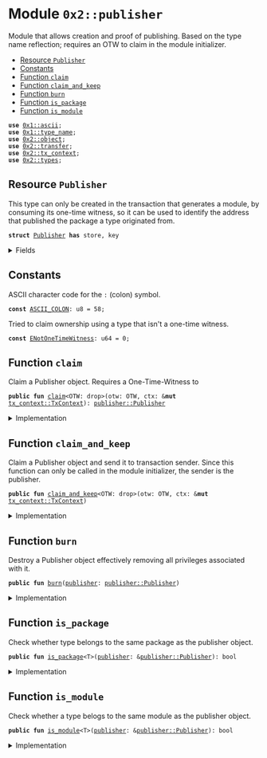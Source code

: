 
<a name="0x2_publisher"></a>

# Module `0x2::publisher`

Module that allows creation and proof of publishing.
Based on the type name reflection; requires an OTW to claim
in the module initializer.


-  [Resource `Publisher`](#0x2_publisher_Publisher)
-  [Constants](#@Constants_0)
-  [Function `claim`](#0x2_publisher_claim)
-  [Function `claim_and_keep`](#0x2_publisher_claim_and_keep)
-  [Function `burn`](#0x2_publisher_burn)
-  [Function `is_package`](#0x2_publisher_is_package)
-  [Function `is_module`](#0x2_publisher_is_module)


<pre><code><b>use</b> <a href="">0x1::ascii</a>;
<b>use</b> <a href="">0x1::type_name</a>;
<b>use</b> <a href="object.md#0x2_object">0x2::object</a>;
<b>use</b> <a href="transfer.md#0x2_transfer">0x2::transfer</a>;
<b>use</b> <a href="tx_context.md#0x2_tx_context">0x2::tx_context</a>;
<b>use</b> <a href="types.md#0x2_types">0x2::types</a>;
</code></pre>



<a name="0x2_publisher_Publisher"></a>

## Resource `Publisher`

This type can only be created in the transaction that
generates a module, by consuming its one-time witness, so it
can be used to identify the address that published the package
a type originated from.


<pre><code><b>struct</b> <a href="publisher.md#0x2_publisher_Publisher">Publisher</a> <b>has</b> store, key
</code></pre>



<details>
<summary>Fields</summary>


<dl>
<dt>
<code>id: <a href="object.md#0x2_object_UID">object::UID</a></code>
</dt>
<dd>

</dd>
<dt>
<code>type: <a href="_String">ascii::String</a></code>
</dt>
<dd>

</dd>
</dl>


</details>

<a name="@Constants_0"></a>

## Constants


<a name="0x2_publisher_ASCII_COLON"></a>

ASCII character code for the <code>:</code> (colon) symbol.


<pre><code><b>const</b> <a href="publisher.md#0x2_publisher_ASCII_COLON">ASCII_COLON</a>: u8 = 58;
</code></pre>



<a name="0x2_publisher_ENotOneTimeWitness"></a>

Tried to claim ownership using a type that isn't a one-time witness.


<pre><code><b>const</b> <a href="publisher.md#0x2_publisher_ENotOneTimeWitness">ENotOneTimeWitness</a>: u64 = 0;
</code></pre>



<a name="0x2_publisher_claim"></a>

## Function `claim`

Claim a Publisher object.
Requires a One-Time-Witness to


<pre><code><b>public</b> <b>fun</b> <a href="publisher.md#0x2_publisher_claim">claim</a>&lt;OTW: drop&gt;(otw: OTW, ctx: &<b>mut</b> <a href="tx_context.md#0x2_tx_context_TxContext">tx_context::TxContext</a>): <a href="publisher.md#0x2_publisher_Publisher">publisher::Publisher</a>
</code></pre>



<details>
<summary>Implementation</summary>


<pre><code><b>public</b> <b>fun</b> <a href="publisher.md#0x2_publisher_claim">claim</a>&lt;OTW: drop&gt;(otw: OTW, ctx: &<b>mut</b> TxContext): <a href="publisher.md#0x2_publisher_Publisher">Publisher</a> {
    <b>assert</b>!(<a href="types.md#0x2_types_is_one_time_witness">types::is_one_time_witness</a>(&otw), <a href="publisher.md#0x2_publisher_ENotOneTimeWitness">ENotOneTimeWitness</a>);

    <a href="publisher.md#0x2_publisher_Publisher">Publisher</a> {
        id: <a href="object.md#0x2_object_new">object::new</a>(ctx),
        type: <a href="_into_string">type_name::into_string</a>(<a href="_get">type_name::get</a>&lt;OTW&gt;()),
    }
}
</code></pre>



</details>

<a name="0x2_publisher_claim_and_keep"></a>

## Function `claim_and_keep`

Claim a Publisher object and send it to transaction sender.
Since this function can only be called in the module initializer,
the sender is the publisher.


<pre><code><b>public</b> <b>fun</b> <a href="publisher.md#0x2_publisher_claim_and_keep">claim_and_keep</a>&lt;OTW: drop&gt;(otw: OTW, ctx: &<b>mut</b> <a href="tx_context.md#0x2_tx_context_TxContext">tx_context::TxContext</a>)
</code></pre>



<details>
<summary>Implementation</summary>


<pre><code><b>public</b> <b>fun</b> <a href="publisher.md#0x2_publisher_claim_and_keep">claim_and_keep</a>&lt;OTW: drop&gt;(otw: OTW, ctx: &<b>mut</b> TxContext) {
    sui::transfer::transfer(<a href="publisher.md#0x2_publisher_claim">claim</a>(otw, ctx), sender(ctx))
}
</code></pre>



</details>

<a name="0x2_publisher_burn"></a>

## Function `burn`

Destroy a Publisher object effectively removing all privileges
associated with it.


<pre><code><b>public</b> <b>fun</b> <a href="publisher.md#0x2_publisher_burn">burn</a>(<a href="publisher.md#0x2_publisher">publisher</a>: <a href="publisher.md#0x2_publisher_Publisher">publisher::Publisher</a>)
</code></pre>



<details>
<summary>Implementation</summary>


<pre><code><b>public</b> <b>fun</b> <a href="publisher.md#0x2_publisher_burn">burn</a>(<a href="publisher.md#0x2_publisher">publisher</a>: <a href="publisher.md#0x2_publisher_Publisher">Publisher</a>) {
    <b>let</b> <a href="publisher.md#0x2_publisher_Publisher">Publisher</a> { id, type: _ } = <a href="publisher.md#0x2_publisher">publisher</a>;
    <a href="object.md#0x2_object_delete">object::delete</a>(id);
}
</code></pre>



</details>

<a name="0x2_publisher_is_package"></a>

## Function `is_package`

Check whether type belongs to the same package as the publisher object.


<pre><code><b>public</b> <b>fun</b> <a href="publisher.md#0x2_publisher_is_package">is_package</a>&lt;T&gt;(<a href="publisher.md#0x2_publisher">publisher</a>: &<a href="publisher.md#0x2_publisher_Publisher">publisher::Publisher</a>): bool
</code></pre>



<details>
<summary>Implementation</summary>


<pre><code><b>public</b> <b>fun</b> <a href="publisher.md#0x2_publisher_is_package">is_package</a>&lt;T&gt;(<a href="publisher.md#0x2_publisher">publisher</a>: &<a href="publisher.md#0x2_publisher_Publisher">Publisher</a>): bool {
    <b>let</b> this = <a href="_as_bytes">ascii::as_bytes</a>(&<a href="publisher.md#0x2_publisher">publisher</a>.type);
    <b>let</b> their = <a href="_as_bytes">ascii::as_bytes</a>(<a href="_borrow_string">type_name::borrow_string</a>(&<a href="_get">type_name::get</a>&lt;T&gt;()));

    <b>let</b> i = 0;

    // 40 bytes =&gt; length of the HEX encoded <a href="">string</a>
    <b>while</b> (i &lt; 40) {
        <b>if</b> (<a href="_borrow">vector::borrow</a>&lt;u8&gt;(this, i) != <a href="_borrow">vector::borrow</a>&lt;u8&gt;(their, i)) {
            <b>return</b> <b>false</b>
        };

        i = i + 1;
    };

    <b>true</b>
}
</code></pre>



</details>

<a name="0x2_publisher_is_module"></a>

## Function `is_module`

Check whether a type belogs to the same module as the publisher object.


<pre><code><b>public</b> <b>fun</b> <a href="publisher.md#0x2_publisher_is_module">is_module</a>&lt;T&gt;(<a href="publisher.md#0x2_publisher">publisher</a>: &<a href="publisher.md#0x2_publisher_Publisher">publisher::Publisher</a>): bool
</code></pre>



<details>
<summary>Implementation</summary>


<pre><code><b>public</b> <b>fun</b> <a href="publisher.md#0x2_publisher_is_module">is_module</a>&lt;T&gt;(<a href="publisher.md#0x2_publisher">publisher</a>: &<a href="publisher.md#0x2_publisher_Publisher">Publisher</a>): bool {
    <b>if</b> (!<a href="publisher.md#0x2_publisher_is_package">is_package</a>&lt;T&gt;(<a href="publisher.md#0x2_publisher">publisher</a>)) {
        <b>return</b> <b>false</b>
    };

    <b>let</b> this = <a href="_as_bytes">ascii::as_bytes</a>(&<a href="publisher.md#0x2_publisher">publisher</a>.type);
    <b>let</b> their = <a href="_as_bytes">ascii::as_bytes</a>(<a href="_borrow_string">type_name::borrow_string</a>(&<a href="_get">type_name::get</a>&lt;T&gt;()));

    // 42 bytes =&gt; length of the HEX encoded <a href="">string</a> + :: (double colon)
    <b>let</b> i = 42;
    <b>loop</b> {
        <b>let</b> left = <a href="_borrow">vector::borrow</a>&lt;u8&gt;(this, i);
        <b>let</b> right = <a href="_borrow">vector::borrow</a>&lt;u8&gt;(their, i);

        <b>if</b> (left == &<a href="publisher.md#0x2_publisher_ASCII_COLON">ASCII_COLON</a> && right == &<a href="publisher.md#0x2_publisher_ASCII_COLON">ASCII_COLON</a>) {
            <b>return</b> <b>true</b>
        };

        <b>if</b> (left != right) {
            <b>return</b> <b>false</b>
        };

        i = i + 1;
    }
}
</code></pre>



</details>
